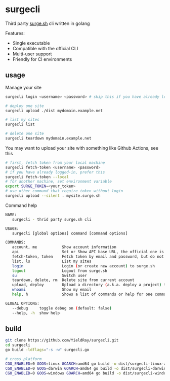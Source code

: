 # surgecli

Third party [surge.sh](https://surge.sh) cli written in golang

Features:

-   Single executable
-   Compatible with the official CLI
-   Multi-user support
-   Friendly for CI environments

## usage

Manage your site

```sh
surgecli login <username> <password> # skip this if you have already logged in

# deploy one site
surgecli upload ./dist mydomain.example.net

# list my sites
surgecli list

# delete one site
surgecli teardown mydomain.example.net
```

You may want to upload your site with something like Github Actions, see this

```sh
# first, fetch token from your local machine
surgecli fetch-token <username> <password>
# if you have already logged-in, prefer this
surgecli fetch-token --local
# for another machine, set environment variable
export SURGE_TOKEN=<your_token>
# use other command that require token without login
surgecli upload --silent . mysite.surge.sh
```

Command help

```sh
NAME:
   surgecli - thrid party surge.sh cli

USAGE:
   surgecli [global options] command [command options]

COMMANDS:
   account, me           Show account information
   api                   Set or Show API base URL, the official one is https://surge.surge.sh
   fetch-token, token    Fetch token by email and password, but do not save the token like login command
   list, ls              List my sites
   login                 Login (or create new account) to surge.sh
   logout                Logout from surge.sh
   su                    Switch user
   teardown, delete, rm  Delete site from current account
   upload, deploy        Upload a directory (a.k.a. deploy a project) to surge.sh
   whoami                Show my email
   help, h               Shows a list of commands or help for one command

GLOBAL OPTIONS:
   --debug     toggle debug on (default: false)
   --help, -h  show help
```

## build

```sh
git clone https://github.com/YieldRay/surgecli.git
cd surgecli
go build -ldflags="-s -w" surgecli.go

# cross platform
CGO_ENABLED=0 GOOS=linux GOARCH=amd64 go build -o dist/surgecli-linux-amd64 -ldflags="-s -w" surgecli.go
CGO_ENABLED=0 GOOS=darwin GOARCH=amd64 go build -o dist/surgecli-darwin-amd64 -ldflags="-s -w" surgecli.go
CGO_ENABLED=0 GOOS=windows GOARCH=amd64 go build -o dist/surgecli-windows-amd64.exe -ldflags="-s -w" surgecli.go
```
